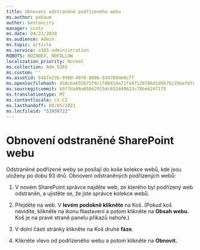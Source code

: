 ```yaml
---
title: Obnovení odstraněné podřízeného webu
ms.author: pebaum
author: bentoncity
manager: scotv
ms.date: 04/21/2020
ms.audience: Admin
ms.topic: article
ms.service: o365-administration
ROBOTS: NOINDEX, NOFOLLOW
localization_priority: Normal
ms.collection: Adm_O365
ms.custom: ''
ms.assetid: 646fe22b-9980-4970-800b-034788de0c7f
ms.openlocfilehash: 458cba655675f9c1f06814a71fa97128786d1d9676c29aefdfd752c2d26917d2
ms.sourcegitcommit: b5f7da89a650d2915dc652449623c78be6247175
ms.translationtype: MT
ms.contentlocale: cs-CZ
ms.lasthandoff: 08/05/2021
ms.locfileid: "53958722"
---
```

# <a name="restore-a-deleted-sharepoint-subsite"></a>Obnovení odstraněné SharePoint webu

Odstraněné podřízené weby se posílají do koše kolekce webů, kde jsou uloženy po dobu 93 dnů. Obnovení odstraněných podřízených webů:
  
1. V novém SharePoint správce najděte web, ze kterého byl podřízený web odstraněn, a ujistěte se, že jste správce kolekce webů. 
    
2. Přejděte na web. V **levém podokně klikněte** na Koš. (Pokud koš nevidíte, klikněte na ikonu Nastavení a potom klikněte na **Obsah webu.** Koš je na pravé straně panelu příkazů nahoře.)
    
3. V dolní části stránky klikněte na Koš druhé **fáze**.
    
4. Klikněte vlevo od podřízeného webu a potom klikněte na **Obnovit.**
    

